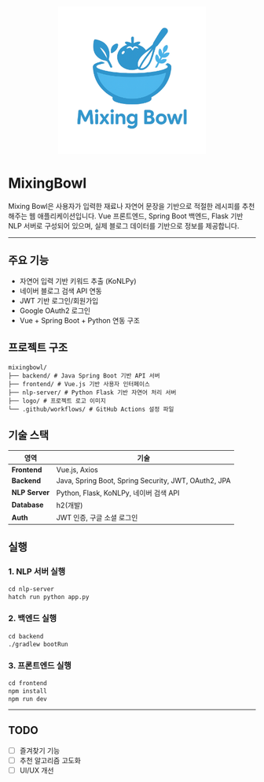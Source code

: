 <p align="center">
  <img src="logo/Mixing_Bowl_Logo_Main.png" alt="Mixing Bowl Logo" width="300"/>
</p>

# MixingBowl

Mixing Bowl은 사용자가 입력한 재료나 자연어 문장을 기반으로 적절한 레시피를 추천해주는 웹 애플리케이션입니다. 
Vue 프론트엔드, Spring Boot 백엔드, Flask 기반 NLP 서버로 구성되어 있으며, 실제 블로그 데이터를 기반으로 정보를 제공합니다.

---

## 주요 기능

- 자연어 입력 기반 키워드 추출 (KoNLPy)
- 네이버 블로그 검색 API 연동
- JWT 기반 로그인/회원가입
- Google OAuth2 로그인
- Vue + Spring Boot + Python 연동 구조



## 프로젝트 구조
```
mixingbowl/
├── backend/ # Java Spring Boot 기반 API 서버
├── frontend/ # Vue.js 기반 사용자 인터페이스
├── nlp-server/ # Python Flask 기반 자연어 처리 서버
├── logo/ # 프로젝트 로고 이미지
└── .github/workflows/ # GitHub Actions 설정 파일
```


## 기술 스택
| 영역 | 기술 |
|------|------|
| **Frontend** | Vue.js, Axios |
| **Backend** | Java, Spring Boot, Spring Security, JWT, OAuth2, JPA |
| **NLP Server** | Python, Flask, KoNLPy, 네이버 검색 API |
| **Database** | h2(개발) |
| **Auth** | JWT 인증, 구글 소셜 로그인 |



## 실행

### 1. NLP 서버 실행
```
cd nlp-server
hatch run python app.py
```
### 2. 백엔드 실행
```
cd backend
./gradlew bootRun
```
### 3. 프론트엔드 실행
```
cd frontend
npm install
npm run dev
```

---

## TODO

- [ ] 즐겨찾기 기능
- [ ] 추천 알고리즘 고도화
- [ ] UI/UX 개선

